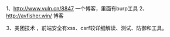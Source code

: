 1、http://www.vuln.cn/8847  一个博客，里面有burp工具
2、http://avfisher.win/  博客

3、美团技术 ，前端安全有xss、csrf较详细解读、测试、防御和工具。
